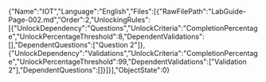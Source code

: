 {"Name":"IOT","Language":"English","Files":[{"RawFilePath":"LabGuide-Page-002.md","Order":2,"UnlockingRules":[{"UnlockDependency":"Questions","UnlockCriteria":"CompletionPercentage","UnlockPercentageThreshold":8,"DependentValidations":[],"DependentQuestions":["Question 2"]},{"UnlockDependency":"Validations","UnlockCriteria":"CompletionPercentage","UnlockPercentageThreshold":99,"DependentValidations":["Validation 2"],"DependentQuestions":[]}]}],"ObjectState":0}